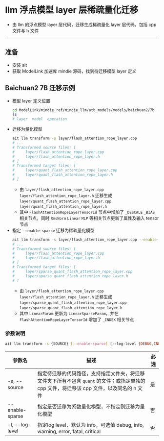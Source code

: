 # llm 浮点模型 layer 层稀疏量化迁移
- 由 llm 的浮点模型 layer 层代码，迁移生成稀疏量化 layer 层代码，包括 cpp 文件与 h 文件
***

## 准备
- 安装 ait
- 获取 ModelLink 加速库 mindie 源码，找到待迁移模型 layer 定义

## Baichuan2 7B 迁移示例
- 模型 layer 定义位置
  ```sh
  cd ModelLink/mindie_ref/mindie_llm/atb_models/models/baichuan2/7b  # layer 定义位置
  ls
  # layer  model  operation
  ```
- 迁移为量化模型
  ```sh
  ait llm transform -s layer/flash_attention_rope_layer.cpp
  # ...
  # Transformed source files: [
  #     layer/flash_attention_rope_layer.cpp
  #     layer/flash_attention_rope_layer.h
  # ]
  # Transformed target files: [
  #     layer/quant_flash_attention_rope_layer.cpp
  #     layer/quant_flash_attention_rope_layer.h
  # ]
  ```
  - 由 `layer/flash_attention_rope_layer.cpp` `layer/flash_attention_rope_layer.h` 迁移生成 `layer/quant_flash_attention_rope_layer.cpp` `layer/quant_flash_attention_rope_layer.h`
  - 其中 `FlashAttentionRopeLayerTensorId` 节点中增加了 `_DESCALE` `_BIAS` 相关节点，同时 `RmsNorm` `Linear` `MLP` 等相关节点更新了属性及输入 tensor 节点
- 指定 `--enable-sparse` 迁移为稀疏量化模型
  ```sh
  ait llm transform -s layer/flash_attention_rope_layer.cpp --enable-sparse
  # ...
  # Transformed source files: [
  #     layer/flash_attention_rope_layer.cpp
  #     layer/flash_attention_rope_layer.h
  # ]
  # Transformed target files: [
  #     layer/sparse_quant_flash_attention_rope_layer.cpp
  #     layer/sparse_quant_flash_attention_rope_layer.h
  # ]
  ```
  - 由 `layer/flash_attention_rope_layer.cpp` `layer/flash_attention_rope_layer.h` 迁移生成 `layer/sparse_quant_flash_attention_rope_layer.cpp` `layer/sparse_quant_flash_attention_rope_layer.h`
  - 其中 `LinearParam` 更新为 `LinearSparseParam`，并在 `FlashAttentionRopeLayerTensorId` 增加了 `_INDEX` 相关节点


### 参数说明
```sh
ait llm transform -s {SOURCE} [--enable-sparse] [--log-level {DEBUG,INFO,WARNING,ERROR}]
```

| 参数名          | 描述                                                                                                                             | 必选 |
| --------------- | ------------------------------------------------------------------------------------------------------------------------------- | ---- |
| -s, --source    | 指定待迁移的代码路径，支持指定文件夹，将迁移文件夹下所有不包含 `quant` 的文件；或指定单独的 cpp 文件，将迁移该 cpp 文件，以及同名的 h 文件 | 是   |
| --enable-sparse | 指定是否迁移为系数量化模型，不指定则迁移为量化模型                                                                                   | 否   |
| -l, --log-level | 指定log level，默认为 info，可选值 debug, info, warning, error, fatal, critical                                 | 否   |
